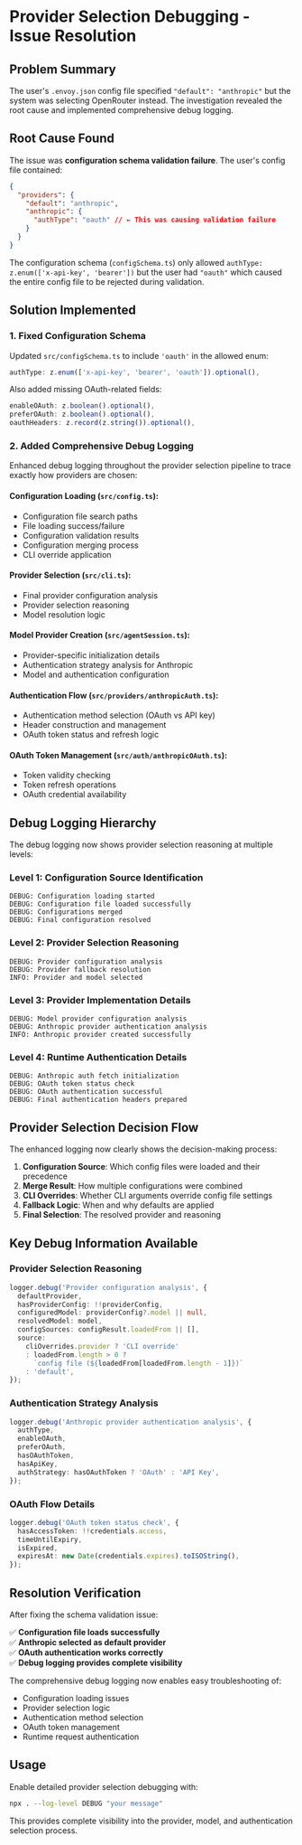 # Provider Selection Debugging - Issue Resolution

## Problem Summary

The user's `.envoy.json` config file specified `"default": "anthropic"` but the system was selecting OpenRouter instead. The investigation revealed the root cause and implemented comprehensive debug logging.

## Root Cause Found

The issue was **configuration schema validation failure**. The user's config file contained:

```json
{
  "providers": {
    "default": "anthropic",
    "anthropic": {
      "authType": "oauth" // ← This was causing validation failure
    }
  }
}
```

The configuration schema (`configSchema.ts`) only allowed `authType: z.enum(['x-api-key', 'bearer'])` but the user had `"oauth"` which caused the entire config file to be rejected during validation.

## Solution Implemented

### 1. **Fixed Configuration Schema**

Updated `src/configSchema.ts` to include `'oauth'` in the allowed enum:

```typescript
authType: z.enum(['x-api-key', 'bearer', 'oauth']).optional(),
```

Also added missing OAuth-related fields:

```typescript
enableOAuth: z.boolean().optional(),
preferOAuth: z.boolean().optional(),
oauthHeaders: z.record(z.string()).optional(),
```

### 2. **Added Comprehensive Debug Logging**

Enhanced debug logging throughout the provider selection pipeline to trace exactly how providers are chosen:

#### **Configuration Loading** (`src/config.ts`):

- Configuration file search paths
- File loading success/failure
- Configuration validation results
- Configuration merging process
- CLI override application

#### **Provider Selection** (`src/cli.ts`):

- Final provider configuration analysis
- Provider selection reasoning
- Model resolution logic

#### **Model Provider Creation** (`src/agentSession.ts`):

- Provider-specific initialization details
- Authentication strategy analysis for Anthropic
- Model and authentication configuration

#### **Authentication Flow** (`src/providers/anthropicAuth.ts`):

- Authentication method selection (OAuth vs API key)
- Header construction and management
- OAuth token status and refresh logic

#### **OAuth Token Management** (`src/auth/anthropicOAuth.ts`):

- Token validity checking
- Token refresh operations
- OAuth credential availability

## Debug Logging Hierarchy

The debug logging now shows provider selection reasoning at multiple levels:

### **Level 1: Configuration Source Identification**

```
DEBUG: Configuration loading started
DEBUG: Configuration file loaded successfully
DEBUG: Configurations merged
DEBUG: Final configuration resolved
```

### **Level 2: Provider Selection Reasoning**

```
DEBUG: Provider configuration analysis
DEBUG: Provider fallback resolution
INFO: Provider and model selected
```

### **Level 3: Provider Implementation Details**

```
DEBUG: Model provider configuration analysis
DEBUG: Anthropic provider authentication analysis
INFO: Anthropic provider created successfully
```

### **Level 4: Runtime Authentication Details**

```
DEBUG: Anthropic auth fetch initialization
DEBUG: OAuth token status check
DEBUG: OAuth authentication successful
DEBUG: Final authentication headers prepared
```

## Provider Selection Decision Flow

The enhanced logging now clearly shows the decision-making process:

1. **Configuration Source**: Which config files were loaded and their precedence
2. **Merge Result**: How multiple configurations were combined
3. **CLI Overrides**: Whether CLI arguments override config file settings
4. **Fallback Logic**: When and why defaults are applied
5. **Final Selection**: The resolved provider and reasoning

## Key Debug Information Available

### **Provider Selection Reasoning**

```typescript
logger.debug('Provider configuration analysis', {
  defaultProvider,
  hasProviderConfig: !!providerConfig,
  configuredModel: providerConfig?.model || null,
  resolvedModel: model,
  configSources: configResult.loadedFrom || [],
  source:
    cliOverrides.provider ? 'CLI override'
    : loadedFrom.length > 0 ?
      `config file (${loadedFrom[loadedFrom.length - 1]})`
    : 'default',
});
```

### **Authentication Strategy Analysis**

```typescript
logger.debug('Anthropic provider authentication analysis', {
  authType,
  enableOAuth,
  preferOAuth,
  hasOAuthToken,
  hasApiKey,
  authStrategy: hasOAuthToken ? 'OAuth' : 'API Key',
});
```

### **OAuth Flow Details**

```typescript
logger.debug('OAuth token status check', {
  hasAccessToken: !!credentials.access,
  timeUntilExpiry,
  isExpired,
  expiresAt: new Date(credentials.expires).toISOString(),
});
```

## Resolution Verification

After fixing the schema validation issue:

✅ **Configuration file loads successfully**  
✅ **Anthropic selected as default provider**  
✅ **OAuth authentication works correctly**  
✅ **Debug logging provides complete visibility**

The comprehensive debug logging now enables easy troubleshooting of:

- Configuration loading issues
- Provider selection logic
- Authentication method selection
- OAuth token management
- Runtime request authentication

## Usage

Enable detailed provider selection debugging with:

```bash
npx . --log-level DEBUG "your message"
```

This provides complete visibility into the provider, model, and authentication selection process.
